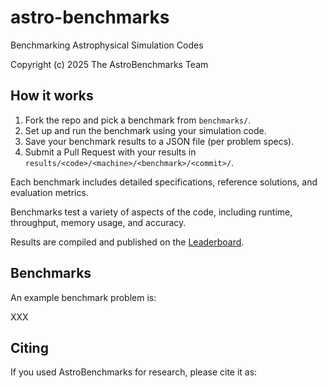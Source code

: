 # astro-benchmarks

Benchmarking Astrophysical Simulation Codes

Copyright (c) 2025 The AstroBenchmarks Team


## How it works

1. Fork the repo and pick a benchmark from `benchmarks/`.
2. Set up and run the benchmark using your simulation code.
3. Save your benchmark results to a JSON file (per problem specs).
4. Submit a Pull Request with your results in `results/<code>/<machine>/<benchmark>/<commit>/`.

Each benchmark includes detailed specifications, reference solutions, and evaluation metrics.

Benchmarks test a variety of aspects of the code, including
runtime,
throughput,
memory usage,
and accuracy.

Results are compiled and published on the [Leaderboard](XXX).


## Benchmarks

An example benchmark problem is:

XXX


## Citing

If you used AstroBenchmarks for research, please cite it as:



